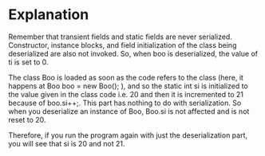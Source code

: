 # Explanation

Remember that transient fields and static fields are never serialized. Constructor, instance blocks, and field initialization of the class being deserialized are also not invoked. So, when boo is deserialized, the value of ti is set to 0.

The class Boo is loaded as soon as the code refers to the class (here, it happens at Boo boo = new Boo(); ), and so the static int si is initialized to the value given in the class code i.e. 20 and then it is incremented to 21 because of boo.si++;. This part has nothing to do with serialization. So when you deserialize an instance of Boo, Boo.si is not affected and is not reset to 20.

Therefore, if you run the program again with just the deserialization part, you will see that si is 20 and not 21.
